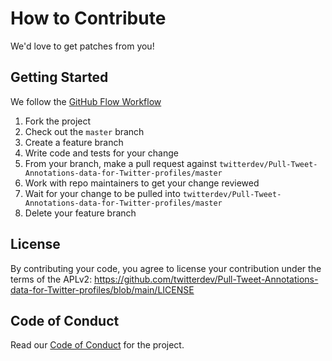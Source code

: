# How to Contribute

We'd love to get patches from you!

## Getting Started

We follow the [GitHub Flow Workflow](https://guides.github.com/introduction/flow/)

1. Fork the project
2. Check out the `master` branch
3. Create a feature branch
4. Write code and tests for your change
5. From your branch, make a pull request against `twitterdev/Pull-Tweet-Annotations-data-for-Twitter-profiles/master`
6. Work with repo maintainers to get your change reviewed
7. Wait for your change to be pulled into `twitterdev/Pull-Tweet-Annotations-data-for-Twitter-profiles/master`
8. Delete your feature branch

## License

By contributing your code, you agree to license your contribution under the
terms of the APLv2: https://github.com/twitterdev/Pull-Tweet-Annotations-data-for-Twitter-profiles/blob/main/LICENSE

## Code of Conduct

Read our [Code of Conduct](CODE_OF_CONDUCT.md) for the project.
